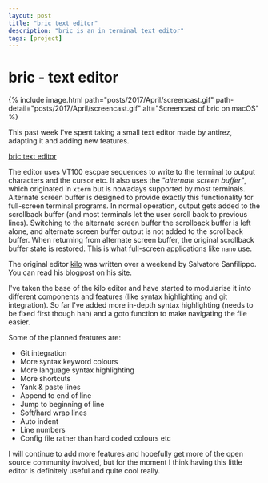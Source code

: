 ```yaml
---
layout: post
title: "bric text editor"
description: "bric is an in terminal text editor"
tags: [project]
---
```


# bric - text editor

{% include image.html path="posts/2017/April/screencast.gif" path-detail="posts/2017/April/screencast.gif" alt="Screencast of bric on macOS" %}

This past week I've spent taking a small text editor made by antirez, adapting it and adding new features.  

<a href="https://github.com/shnupta/bric" target="_blank" >bric text editor</a>

The editor uses VT100 escpae sequences to write to the terminal to output characters and the cursor etc. It also uses the _"alternate screen buffer"_, which originated in `xterm` but is nowadays supported by most terminals. Alternate screen buffer is designed to provide exactly this functionality for full-screen terminal programs. In normal operation, output gets added to the scrollback buffer (and most terminals let the user scroll back to previous lines). Switching to the alternate screen buffer the scrollback buffer is left alone, and alternate screen buffer output is not added to the scrollback buffer. When returning from alternate screen buffer, the original scrollback buffer state is restored. This is what full-screen applications like `nano` use.  

The original editor <a href="https://github.com/antirez/kilo" target=" _blank" >kilo</a> was written over a weekend by Salvatore Sanfilippo. You can read his <a href="http://antirez.com/news/108" target="_blank">blogpost</a> on his site.  

I've taken the base of the kilo editor and have started to modularise it into different components and features (like syntax highlighting and git integration). So far I've added more in-depth syntax highlighting (needs to be fixed first though hah) and a goto function to make navigating the file easier.  

Some of the planned features are:  

- Git integration
- More syntax keyword colours
- More language syntax highlighting
- More shortcuts
- Yank & paste lines
- Append to end of line
- Jump to beginning of line
- Soft/hard wrap lines
- Auto indent
- Line numbers
- Config file rather than hard coded colours etc

I will continue to add more features and hopefully get more of the open source community involved, but for the moment I think having this little editor is definitely useful and quite cool really.